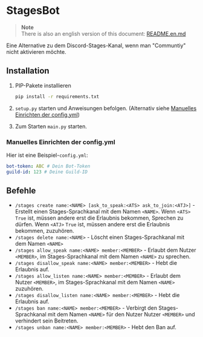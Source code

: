 # StagesBot

> **Note**  
> There is also an english version of this document: [README.en.md](README.en.md)

Eine Alternative zu dem Discord-Stages-Kanal, wenn man "Communtiy" nicht aktivieren möchte.

## Installation

1. PIP-Pakete installieren

   ```bash
   pip install -r requirements.txt
   ```

2. `setup.py` starten und Anweisungen befolgen. (Alternativ siehe [Manuelles Einrichten der config.yml](#manuelles-einrichten-der-configyml))
3. Zum Starten `main.py` starten.

### Manuelles Einrichten der config.yml

Hier ist eine Beispiel-`config.yml`:

```yaml
bot-token: ABC # Dein Bot-Token
guild-id: 123 # Deine Guild-ID
```

## Befehle

- `/stages create name:<NAME> [ask_to_speak:<ATS> ask_to_join:<ATJ>]` - Erstellt einen Stages-Sprachkanal mit dem Namen `<NAME>`. Wenn `<ATS>` ``True`` ist, müssen andere erst die Erlaubnis bekommen, Sprechen zu dürfen. Wenn `<ATJ>` ``True`` ist, müssen andere erst die Erlaubnis bekommen, zuzuhören.
- `/stages delete name:<NAME>` - Löscht einen Stages-Sprachkanal mit dem Namen `<NAME>`
- `/stages allow_speak name:<NAME> member:<MEMBER>` - Erlaubt dem Nutzer `<MEMBER>`, im Stages-Sprachkanal mit dem Namen `<NAME>` zu sprechen.
- `/stages disallow_speak name:<NAME> member:<MEMBER>` - Hebt die Erlaubnis auf.
- `/stages allow_listen name:<NAME> member:<MEMBER>` - Erlaubt dem Nutzer `<MEMBER>`, im Stages-Sprachkanal mit dem Namen `<NAME>` zuzuhören.
- `/stages disallow_listen name:<NAME> member:<MEMBER>` - Hebt die Erlaubnis auf.
- `/stages ban name:<NAME> member:<MEMBER>` - Verbirgt den Stages-Sprachkanal mit dem Namen `<NAME>` für den Nutzer Nutzer `<MEMBER>` und verhindert sein Beitreten.
- `/stages unban name:<NAME> member:<MEMBER>` - Hebt den Ban auf.
